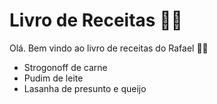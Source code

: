 # Livro de Receitas :man_cook:

Olá. Bem vindo ao livro de receitas do Rafael :spoon::shallow_pan_of_food:

- Strogonoff de carne
- Pudim de leite
- Lasanha de presunto e queijo

